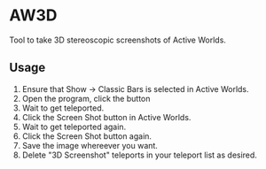 # AW3D
Tool to take 3D stereoscopic screenshots of Active Worlds.

## Usage

1. Ensure that Show -> Classic Bars is selected in Active Worlds.
1. Open the program, click the button
1. Wait to get teleported.
1. Click the Screen Shot button in Active Worlds.
1. Wait to get teleported again.
1. Click the Screen Shot button again.
1. Save the image whereever you want.
1. Delete "3D Screenshot" teleports in your teleport list as desired.
